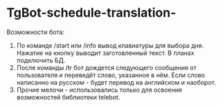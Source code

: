 # TgBot-schedule-translation-

Возможности бота:

1) По команде /start или /info вывод клавиатуры для выбора дня.
Нажатие на кнопку выводит заготовленный текст. В планах подключить БД.
2) После команды /tr бот дождется следующего сообщения от пользователя и 
переведёт слово, указанное в нём. Если слово написанно на русском - будет 
перевод на английском и наоборот.
3) Прочие мелочи - использовались только для освоения возможностей библиотеки telebot.
